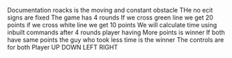 Documentation
roacks is the moving and constant obstacle
THe no ecit signs are fixed
The game has 4 rounds
If we cross green line we get 20 points if we cross white line we get 10 points
We will calculate time using inbuilt commands
after 4 rounds player having More points is winner
If both have same points the guy who took less time is the winner
The controls are for both Player UP DOWN LEFT RIGHT

